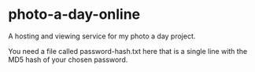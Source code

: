 photo-a-day-online
==================

A hosting and viewing service for my photo a day project.

You need a file called password-hash.txt here that is a single line with the MD5 hash of your chosen password.
